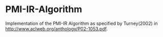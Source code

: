 PMI-IR-Algorithm
================

Implementation of the PMI-IR Algorithm as specified by Turney(2002) in http://www.aclweb.org/anthology/P02-1053.pdf.


